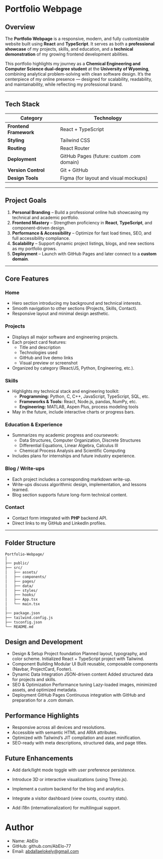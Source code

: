 # Portfolio Webpage  

## Overview  
The **Portfolio Webpage** is a responsive, modern, and fully customizable website built using **React** and **TypeScript**. It serves as both a **professional showcase** of my projects, skills, and education, and a **technical demonstration** of my growing frontend development abilities.  

This portfolio highlights my journey as a **Chemical Engineering and Computer Science dual-degree student** at the **University of Wyoming**, combining analytical problem-solving with clean software design. It’s the centerpiece of my online presence — designed for scalability, readability, and maintainability, while reflecting my professional brand.

---

## Tech Stack  

| Category | Technology |
|-----------|-------------|
| **Frontend Framework** | React + TypeScript |
| **Styling** | Tailwind CSS |
| **Routing** | React Router |
| **Deployment** | GitHub Pages (future: custom .com domain) |
| **Version Control** | Git + GitHub |
| **Design Tools** | Figma (for layout and visual mockups) |

---

## Project Goals  

1. **Personal Branding** – Build a professional online hub showcasing my technical and academic portfolio.  
2. **Frontend Mastery** – Strengthen proficiency in **React**, **TypeScript**, and component-driven design.  
3. **Performance & Accessibility** – Optimize for fast load times, SEO, and full accessibility compliance.  
4. **Scalability** – Support dynamic project listings, blogs, and new sections as my portfolio grows.  
5. **Deployment** – Launch with GitHub Pages and later connect to a **custom domain**.  

---

## Core Features  

### Home  
- Hero section introducing my background and technical interests.  
- Smooth navigation to other sections (Projects, Skills, Contact).  
- Responsive layout and minimal design aesthetic.  

### Projects  
- Displays all major software and engineering projects.  
- Each project card features:  
  - Title and description  
  - Technologies used  
  - GitHub and live demo links  
  - Visual preview or screenshot  
- Organized by category (React/JS, Python, Engineering, etc.).  

### Skills  
- Highlights my technical stack and engineering toolkit:  
  - **Programming:** Python, C, C++, JavaScript, TypeScript, SQL, etc.
  - **Frameworks & Tools:** React, Node.js, pandas, NumPy, etc.
  - **Engineering:** MATLAB, Aspen Plus, process modeling tools  
- May in the future, include interactive charts or progress bars.  

### Education & Experience  
- Summarizes my academic progress and coursework:  
  - Data Structures, Computer Organization, Discrete Structures  
  - Differential Equations, Linear Algebra, Calculus III  
  - Chemical Process Analysis and Scientific Computing  
- Includes plans for internships and future industry experience.  

### Blog / Write-ups  
- Each project includes a corresponding markdown write-up.  
- Write-ups discuss algorithmic design, implementation, and lessons learned.  
- Blog section supports future long-form technical content.  

### Contact  
- Contact form integrated with **PHP** backend API.  
- Direct links to my GitHub and LinkedIn profiles.  

---

## Folder Structure  

```bash
Portfolio-Webpage/
│
├── public/               
├── src/
│   ├── assets/           
│   ├── components/       
│   ├── pages/            
│   ├── data/             
│   ├── styles/           
│   ├── hooks/            
│   ├── App.tsx
│   └── main.tsx
│
├── package.json
├── tailwind.config.js
├── tsconfig.json
└── README.md
```
## Design and Development 

- Design & Setup	Project foundation	Planned layout, typography, and color scheme. Initialized React + TypeScript project with Tailwind.
- Component Building	Modular UI	Built reusable, composable components (Navbar, ProjectCard, Footer).
- Dynamic Data Integration	JSON-driven content	Added structured data for projects and skills.
- SEO & Optimization	Performance tuning	Lazy-loaded images, minimized assets, and optimized metadata.
- Deployment	GitHub Pages	Continuous integration with GitHub and preparation for a .com domain.

## Performance Highlights

- Responsive across all devices and resolutions.
- Accessible with semantic HTML and ARIA attributes.
- Optimized with Tailwind’s JIT compilation and asset minification.
- SEO-ready with meta descriptions, structured data, and page titles.

## Future Enhancements

- Add dark/light mode toggle with user preference persistence.

- Introduce 3D or interactive visualizations (using Three.js).

- Implement a custom backend for the blog and analytics.

- Integrate a visitor dashboard (view counts, country stats).

- Add i18n (internationalization) for multilingual support.

# Author

- Name: AbElo
- GitHub: github.com/AbElo-77
- Email: abdallaelokely@gmail.com
